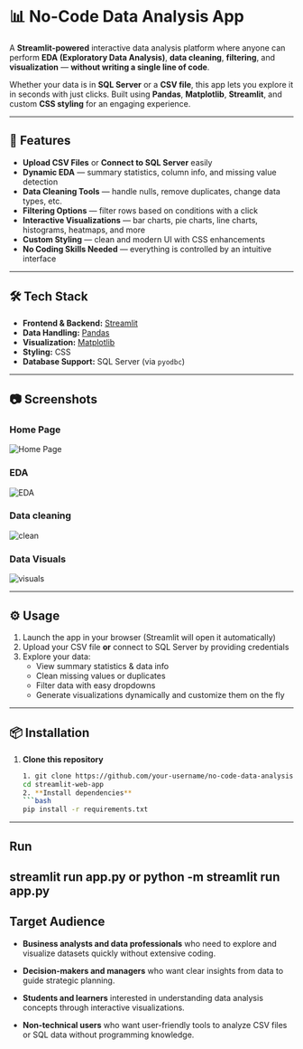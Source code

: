 # 📊 No-Code Data Analysis App

A **Streamlit-powered** interactive data analysis platform where anyone can perform **EDA (Exploratory Data Analysis)**, **data cleaning**, **filtering**, and **visualization** — **without writing a single line of code**.

Whether your data is in **SQL Server** or a **CSV file**, this app lets you explore it in seconds with just clicks. Built using **Pandas**, **Matplotlib**, **Streamlit**, and custom **CSS styling** for an engaging experience.

---

## 🚀 Features

- **Upload CSV Files** or **Connect to SQL Server** easily  
- **Dynamic EDA** — summary statistics, column info, and missing value detection  
- **Data Cleaning Tools** — handle nulls, remove duplicates, change data types, etc.  
- **Filtering Options** — filter rows based on conditions with a click  
- **Interactive Visualizations** — bar charts, pie charts, line charts, histograms, heatmaps, and more  
- **Custom Styling** — clean and modern UI with CSS enhancements  
- **No Coding Skills Needed** — everything is controlled by an intuitive interface  

---

## 🛠️ Tech Stack

- **Frontend & Backend:** [Streamlit](https://streamlit.io/)  
- **Data Handling:** [Pandas](https://pandas.pydata.org/)  
- **Visualization:** [Matplotlib](https://matplotlib.org/)  
- **Styling:** CSS  
- **Database Support:** SQL Server (via `pyodbc`)  

---
## 📷 Screenshots

### Home Page
![Home Page](images/Screenshot2025-08-08164420.png)

### EDA
![EDA]()

### Data cleaning
![clean](images/visualization.png)

### Data Visuals
![visuals]()

---
## ⚙️ Usage

1. Launch the app in your browser (Streamlit will open it automatically)  
2. Upload your CSV file **or** connect to SQL Server by providing credentials  
3. Explore your data:
   - View summary statistics & data info  
   - Clean missing values or duplicates  
   - Filter data with easy dropdowns  
   - Generate visualizations dynamically and customize them on the fly  


---

## 📦 Installation

1. **Clone this repository**
   ```bash
   1. git clone https://github.com/your-username/no-code-data-analysis.git
   cd streamlit-web-app
   2. **Install dependencies**
   ```bash
   pip install -r requirements.txt
---
## Run
streamlit run app.py
or
python -m streamlit run app.py
---
## Target Audience 

- **Business analysts and data professionals** who need to explore and visualize datasets quickly without extensive coding.

- **Decision-makers and managers** who want clear insights from data to guide strategic planning.

- **Students and learners** interested in understanding data analysis concepts through interactive visualizations.

- **Non-technical users** who want user-friendly tools to analyze CSV files or SQL data without programming knowledge.



